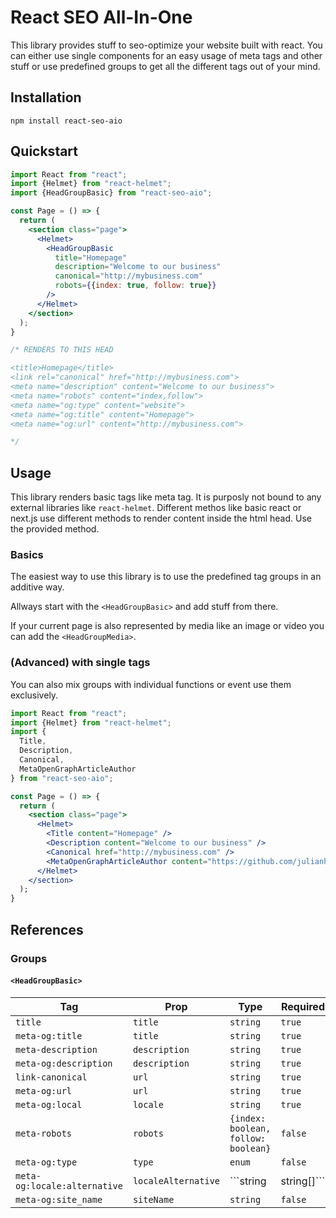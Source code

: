 # React SEO All-In-One
This library provides stuff to seo-optimize your website built with react. You can either use single components for an easy usage of meta tags and other stuff or use predefined groups to get all the different tags out of your mind.

## Installation
```
npm install react-seo-aio
```

## Quickstart
```jsx
import React from "react";
import {Helmet} from "react-helmet";
import {HeadGroupBasic} from "react-seo-aio";

const Page = () => {
  return (
    <section class="page">
      <Helmet>
        <HeadGroupBasic
          title="Homepage"
          description="Welcome to our business"
          canonical="http://mybusiness.com"
          robots={{index: true, follow: true}}
        />
      </Helmet>
    </section>
  );
}

/* RENDERS TO THIS HEAD

<title>Homepage</title>
<link rel="canonical" href="http://mybusiness.com">
<meta name="description" content="Welcome to our business">
<meta name="robots" content="index,follow">
<meta name="og:type" content="website">
<meta name="og:title" content="Homepage">
<meta name="og:url" content="http://mybusiness.com">

*/
```

## Usage
This library renders basic tags like meta tag. It is purposly not bound to any external libraries like ```react-helmet```. Different methos like basic react or next.js use different methods to render content inside the html head. Use the provided method.

### Basics
The easiest way to use this library is to use the predefined tag groups in an additive way.

Allways start with the ```<HeadGroupBasic>``` and add stuff from there.

If your current page is also represented by media like an image or video you can add the ```<HeadGroupMedia>```.

### (Advanced) with single tags
You can also mix groups with individual functions or event use them exclusively.

```jsx
import React from "react";
import {Helmet} from "react-helmet";
import {
  Title,
  Description,
  Canonical,
  MetaOpenGraphArticleAuthor
} from "react-seo-aio";

const Page = () => {
  return (
    <section class="page">
      <Helmet>
        <Title content="Homepage" />
        <Description content="Welcome to our business" />
        <Canonical href="http://mybusiness.com" />
        <MetaOpenGraphArticleAuthor content="https://github.com/julianhandl">
      </Helmet>
    </section>
  );
}
```

## References

### Groups

#### ```<HeadGroupBasic>```
|Tag|Prop|Type|Required|Default|
|--|--|--|--|--|
|```title```|```title```|```string```|```true```||
|```meta-og:title```|```title```|```string```|```true```||
|```meta-description```|```description```|```string```|```true```||
|```meta-og:description```|```description```|```string```|```true```||
|```link-canonical```|```url```|```string```|```true```||
|```meta-og:url```|```url```|```string```|```true```||
|```meta-og:local```|```locale```|```string```|```true```||
|```meta-robots```|```robots```|```{index: boolean, follow: boolean}```|```false```|```index,follow```|
|```meta-og:type```|```type```|```enum```|```false```||
|```meta-og:locale:alternative```|```localeAlternative```|```string | string[]```|```false```||
|```meta-og:site_name```|```siteName```|```string```|```false```||
